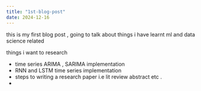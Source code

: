 ```yaml
---
title: "1st-blog-post"
date: 2024-12-16
---
```

this is my first blog post , going to talk about things i have learnt ml and data science related 

things i want to research 
- time series ARIMA , SARIMA implementation
- RNN and LSTM time series implementation
- steps to writing a research paper i.e lit review abstract etc .
- 
